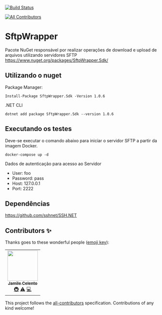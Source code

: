 [![Build Status](https://travis-ci.org/rodrigodosanjosoliveira/sftpwrapper.svg?branch=master)](https://travis-ci.org/rodrigodosanjosoliveira/sftpwrapper)
<!-- ALL-CONTRIBUTORS-BADGE:START - Do not remove or modify this section -->
[![All Contributors](https://img.shields.io/badge/all_contributors-1-orange.svg?style=flat-square)](#contributors-)
<!-- ALL-CONTRIBUTORS-BADGE:END -->


# SftpWrapper #
Pacote NuGet responsável por realizar operações de download e upload de arquivos utilizando servidores SFTP
https://www.nuget.org/packages/SftpWrapper.Sdk/

## Utilizando o nuget

Package Manager:
```
Install-Package SftpWrapper.Sdk -Version 1.0.6
```
.NET CLI
```
dotnet add package SftpWrapper.Sdk --version 1.0.6
```

## Executando os testes 

Deve-se executar o comando abaixo para iniciar o servidor SFTP a partir da imagem Docker.

``` docker-compose up -d ```

Dados de autenticação para acesso ao Servidor
* User: foo
* Password: pass
* Host: 127.0.0.1
* Port: 2222

## Dependências

https://github.com/sshnet/SSH.NET


## Contributors ✨

Thanks goes to these wonderful people ([emoji key](https://allcontributors.org/docs/en/emoji-key)):

<!-- ALL-CONTRIBUTORS-LIST:START - Do not remove or modify this section -->
<!-- prettier-ignore-start -->
<!-- markdownlint-disable -->
<table>
  <tr>
    <td align="center"><a href="https://github.com/JCelento"><img src="https://avatars0.githubusercontent.com/u/22276748?v=4" width="100px;" alt=""/><br /><sub><b>Jamile Celento</b></sub></a><br /><a href="#infra-JCelento" title="Infrastructure (Hosting, Build-Tools, etc)">🚇</a> <a href="https://github.com/rodrigodosanjosoliveira/sftpwrapper/commits?author=JCelento" title="Tests">⚠️</a> <a href="https://github.com/rodrigodosanjosoliveira/sftpwrapper/commits?author=JCelento" title="Code">💻</a></td>
  </tr>
</table>

<!-- markdownlint-enable -->
<!-- prettier-ignore-end -->
<!-- ALL-CONTRIBUTORS-LIST:END -->

This project follows the [all-contributors](https://github.com/all-contributors/all-contributors) specification. Contributions of any kind welcome!